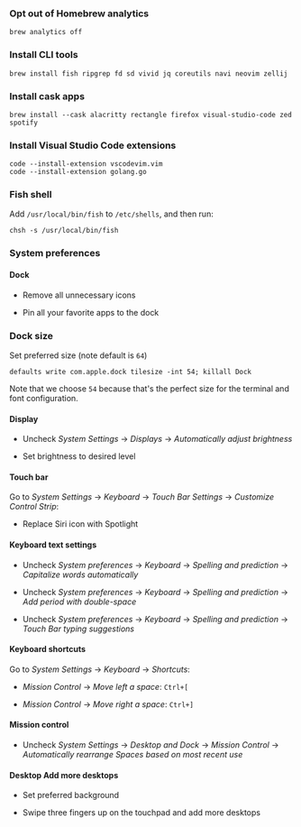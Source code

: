 
### Opt out of Homebrew analytics

```
brew analytics off
```

### Install CLI tools

```
brew install fish ripgrep fd sd vivid jq coreutils navi neovim zellij
```

### Install cask apps

```
brew install --cask alacritty rectangle firefox visual-studio-code zed spotify
```

### Install Visual Studio Code extensions

```
code --install-extension vscodevim.vim
code --install-extension golang.go
```

### Fish shell

Add `/usr/local/bin/fish` to `/etc/shells`, and then run:

```
chsh -s /usr/local/bin/fish
```

### System preferences

#### Dock

- Remove all unnecessary icons

- Pin all your favorite apps to the dock

### Dock size

Set preferred size (note default is `64`)

```
defaults write com.apple.dock tilesize -int 54; killall Dock
```

Note that we choose `54` because that's the perfect size for the terminal and font configuration.

#### Display

- Uncheck *System Settings* -> *Displays* -> *Automatically adjust brightness*

- Set brightness to desired level

#### Touch bar

Go to *System Settings* -> *Keyboard* -> *Touch Bar Settings* -> *Customize Control Strip*:

- Replace Siri icon with Spotlight

#### Keyboard text settings

- Uncheck *System preferences* -> *Keyboard* -> *Spelling and prediction* -> *Capitalize words automatically*

- Uncheck *System preferences* -> *Keyboard* -> *Spelling and prediction* -> *Add period with double-space*

- Uncheck *System preferences* -> *Keyboard* -> *Spelling and prediction* -> *Touch Bar typing suggestions*

#### Keyboard shortcuts

Go to *System Settings* -> *Keyboard* -> *Shortcuts*:

- *Mission Control* -> *Move left a space*: `Ctrl+[`

- *Mission Control* -> *Move right a space*: `Ctrl+]`

#### Mission control

- Uncheck *System Settings* -> *Desktop and Dock* -> *Mission Control* -> *Automatically rearrange Spaces based on most recent use*

#### Desktop Add more desktops

- Set preferred background

- Swipe three fingers up on the touchpad and add more desktops

